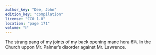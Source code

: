 ```yaml
---
author_key: "Dee, John"
edition_key: "compilation"
license: "CC0 1.0"
location: "page 171"
volume: "Ⅰ"
---
```

The strang pang of my joints of my back opening mane hora 6¼. In the Church
uppon Mr. Palmer’s disorder against Mr. Lawrence.
